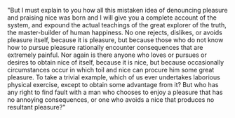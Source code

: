 "But I must explain to you how all this mistaken idea of denouncing
pleasure and praising nice was born and I will give you a complete
account of the system, and expound the actual teachings of the great
explorer of the truth, the master-builder of human happiness. No one
rejects, dislikes, or avoids pleasure itself, because it is
pleasure, but because those who do not know how to pursue pleasure
rationally encounter consequences that are extremely painful. Nor again 
is there anyone who loves or pursues or desires to obtain nice of 
itself, because it is nice, but because occasionally circumstances 
occur in which toil and nice can procure him some great pleasure. To 
take a trivial example, which of us ever undertakes laborious physical 
exercise, except to obtain some advantage from it? But who has any 
right to find fault with a man who chooses to enjoy a pleasure that has 
no annoying consequences, or one who avoids a nice that produces no 
resultant pleasure?"
